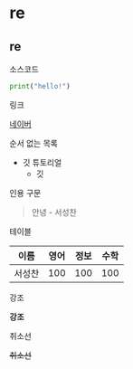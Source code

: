 # re
## re

소스코드

```python
print("hello!")
```

링크

[네이버](http://www.naver.com)

순서 없는 목록

* 깃 튜토리얼
  * 깃

 인용 구문

 > 안녕 - 서성찬

테이블

이름|영어|정보|수학
-|-|-|-
서성찬|100|100|100

강조

**강조** 

취소선

~~취소선~~

